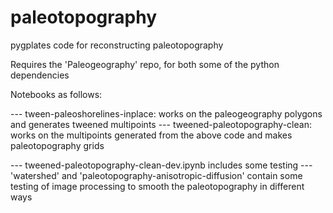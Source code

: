 # paleotopography
pygplates code for reconstructing paleotopography

Requires the 'Paleogeography' repo, for both some of the python dependencies

Notebooks as follows:

--- tween-paleoshorelines-inplace: works on the paleogeography polygons and generates tweened multipoints
--- tweened-paleotopography-clean: works on the multipoints generated from the above code and makes paleotopography grids


--- tweened-paleotopography-clean-dev.ipynb includes some testing
--- 'watershed' and 'paleotopography-anisotropic-diffusion' contain some testing of image processing to smooth the 
paleotopography in different ways
